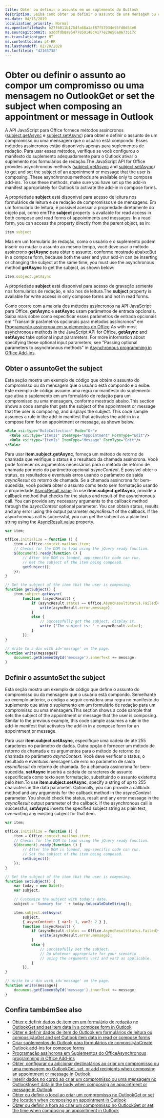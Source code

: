 ```yaml
---
title: Obter ou definir o assunto em um suplemento do Outlook
description: Saiba como obter ou definir o assunto de uma mensagem ou compromisso em um suplemento do Outlook.
ms.date: 04/15/2019
localization_priority: Normal
ms.openlocfilehash: b27f6011b1754fa68a1af87f57034e95fd0d54e0
ms.sourcegitcommit: a3ddfdb8a95477850148c4177e20e56a8673517c
ms.translationtype: MT
ms.contentlocale: pt-BR
ms.lasthandoff: 02/20/2020
ms.locfileid: "42165738"
---
```

# <a name="get-or-set-the-subject-when-composing-an-appointment-or-message-in-outlook"></a><span data-ttu-id="9517d-103">Obter ou definir o assunto ao compor um compromisso ou uma mensagem no Outlook</span><span class="sxs-lookup"><span data-stu-id="9517d-103">Get or set the subject when composing an appointment or message in Outlook</span></span>

<span data-ttu-id="9517d-p101">A API JavaScript para Office fornece métodos assíncronos ([subject.getAsync](/javascript/api/outlook/office.Subject#getasync-options--callback-) e [subject.setAsync](/javascript/api/outlook/office.Subject#setasync-subject--options--callback-)) para obter e definir o assunto de um compromisso ou uma mensagem que o usuário está compondo. Esses métodos assíncronos estão disponíveis apenas para suplementos de redação. Para usar esses métodos, verifique se você configurou o manifesto do suplemento adequadamente para o Outlook ativar o suplemento nos formulários de redação.</span><span class="sxs-lookup"><span data-stu-id="9517d-p101">The JavaScript API for Office provides asynchronous methods ([subject.getAsync](/javascript/api/outlook/office.Subject#getasync-options--callback-) and [subject.setAsync](/javascript/api/outlook/office.Subject#setasync-subject--options--callback-)) to get and set the subject of an appointment or message that the user is composing. These asynchronous methods are available only to compose add-ins. To use these methods, make sure you have set up the add-in manifest appropriately for Outlook to activate the add-in in compose forms.</span></span>

<span data-ttu-id="9517d-p102">A propriedade **subject** está disponível para acesso de leitura nos formulários de leitura e de redação de compromissos e de mensagens. Em um formulário de leitura, é possível acessar a propriedade diretamente do objeto pai, como em:</span><span class="sxs-lookup"><span data-stu-id="9517d-p102">The **subject** property is available for read access in both compose and read forms of appointments and messages. In a read form, you can access the property directly from the parent object, as in:</span></span>

```js
item.subject
```

<span data-ttu-id="9517d-108">Mas em um formulário de redação, como o usuário e o suplemento podem inserir ou mudar o assunto ao mesmo tempo, você deve usar o método assíncrono **getAsync** para obter o assunto, conforme mostrado abaixo:</span><span class="sxs-lookup"><span data-stu-id="9517d-108">But in a compose form, because both the user and your add-in can be inserting or changing the subject at the same time, you must use the asynchronous method **getAsync** to get the subject, as shown below:</span></span>

```js
item.subject.getAsync
```

<span data-ttu-id="9517d-109">A propriedade **subject** está disponível para acesso de gravação somente nos formulários de redação, e não nos de leitura.</span><span class="sxs-lookup"><span data-stu-id="9517d-109">The **subject** property is available for write access in only compose forms and not in read forms.</span></span>

<span data-ttu-id="9517d-p103">Como ocorre com a maioria dos métodos assíncronos na API JavaScript para Office, **getAsync** e **setAsync** usam parâmetros de entrada opcionais. Saiba mais sobre como especificar esses parâmetros de entrada opcionais em “Transmitir parâmetros opcionais para métodos assíncronos” em [Programação assíncrona em suplementos do Office](../develop/asynchronous-programming-in-office-add-ins.md).</span><span class="sxs-lookup"><span data-stu-id="9517d-p103">As with most asynchronous methods in the JavaScript API for Office, **getAsync** and **setAsync** take optional input parameters. For more information about specifying these optional input parameters, see "Passing optional parameters to asynchronous methods" in [Asynchronous programming in Office Add-ins](../develop/asynchronous-programming-in-office-add-ins.md).</span></span>


## <a name="get-the-subject"></a><span data-ttu-id="9517d-112">Obter o assunto</span><span class="sxs-lookup"><span data-stu-id="9517d-112">Get the subject</span></span>

<span data-ttu-id="9517d-p104">Esta seção mostra um exemplo de código que obtém o assunto do compromisso ou da mensagem que o usuário está compondo e o exibe. Este exemplo de código assume uma regra no manifesto do suplemento que ativa o suplemento em um formulário de redação para um compromisso ou uma mensagem, conforme mostrado abaixo.</span><span class="sxs-lookup"><span data-stu-id="9517d-p104">This section shows a code sample that gets the subject of the appointment or message that the user is composing, and displays the subject. This code sample assumes a rule in the add-in manifest that activates the add-in in a compose form for an appointment or message, as shown below.</span></span>


```XML
<Rule xsi:type="RuleCollection" Mode="Or">
  <Rule xsi:type="ItemIs" ItemType="Appointment" FormType="Edit"/>
  <Rule xsi:type="ItemIs" ItemType="Message" FormType="Edit"/>
</Rule>

```

<span data-ttu-id="9517d-p105">Para usar **item.subject.getAsync**, forneça um método de retorno de chamada que verifique o status e o resultado da chamada assíncrona. Você pode fornecer os argumentos necessários para o método de retorno de chamada por meio do parâmetro opcional _asyncContext_. É possível obter o status, os resultados e eventuais erros usando o parâmetro de saída _asyncResult_ do retorno de chamada. Se a chamada assíncrona for bem-sucedida, você poderá obter o assunto como texto sem formatação usando a propriedade [AsyncResult.value](/javascript/api/office/office.asyncresult#value).</span><span class="sxs-lookup"><span data-stu-id="9517d-p105">To use **item.subject.getAsync**, provide a callback method that checks for the status and result of the asynchronous call. You can provide any necessary arguments to the callback method through the  _asyncContext_ optional parameter. You can obtain status, results and any error using the output parameter _asyncResult_ of the callback. If the asynchronous call is successful, you can get the subject as a plain text string using the [AsyncResult.value](/javascript/api/office/office.asyncresult#value) property.</span></span>


```js
var item;

Office.initialize = function () {
    item = Office.context.mailbox.item;
    // Checks for the DOM to load using the jQuery ready function.
    $(document).ready(function () {
        // After the DOM is loaded, app-specific code can run.
        // Get the subject of the item being composed.
        getSubject();
    });
}

// Get the subject of the item that the user is composing.
function getSubject() {
    item.subject.getAsync(
        function (asyncResult) {
            if (asyncResult.status == Office.AsyncResultStatus.Failed){
                write(asyncResult.error.message);
            }
            else {
                // Successfully got the subject, display it.
                write ('The subject is: ' + asyncResult.value);
            }
        });
}

// Write to a div with id='message' on the page.
function write(message){
    document.getElementById('message').innerText += message; 
}
```


## <a name="set-the-subject"></a><span data-ttu-id="9517d-119">Definir o assunto</span><span class="sxs-lookup"><span data-stu-id="9517d-119">Set the subject</span></span>


<span data-ttu-id="9517d-p106">Esta seção mostra um exemplo de código que define o assunto do compromisso ou da mensagem que o usuário está compondo. Semelhante ao exemplo anterior, o código a seguir considera uma regra no manifesto do suplemento que ativa o suplemento em um formulário de redação para um compromisso ou uma mensagem.</span><span class="sxs-lookup"><span data-stu-id="9517d-p106">This section shows a code sample that sets the subject of the appointment or message that the user is composing. Similar to the previous example, this code sample assumes a rule in the add-in manifest that activates the add-in in a compose form for an appointment or message.</span></span>

<span data-ttu-id="9517d-p107">Para usar **item.subject.setAsync**, especifique uma cadeia de até 255 caracteres no parâmetro de dados. Outra opção é fornecer um método de retorno de chamada e os argumentos para o método de retorno de chamada no parâmetro _asyncContext_. Você deve verificar o status, o resultado e eventuais mensagens de erro no parâmetro de saída _asyncResult_ do retorno de chamada. Se a chamada assíncrona for bem-sucedida, **setAsync** inserirá a cadeia de caracteres de assunto especificada como texto sem formatação, substituindo o assunto existente pelo item.</span><span class="sxs-lookup"><span data-stu-id="9517d-p107">To use **item.subject.setAsync**, specify a string of up to 255 characters in the data parameter. Optionally, you can provide a callback method and any arguments for the callback method in the  _asyncContext_ parameter. You should check the status, result and any error message in the _asyncResult_ output parameter of the callback. If the asynchronous call is successful, **setAsync** inserts the specified subject string as plain text, overwriting any existing subject for that item.</span></span>

```js
var item;

Office.initialize = function () {
    item = Office.context.mailbox.item;
    // Checks for the DOM to load using the jQuery ready function.
    $(document).ready(function () {
        // After the DOM is loaded, app-specific code can run.
        // Set the subject of the item being composed.
        setSubject();
    });
}

// Set the subject of the item that the user is composing.
function setSubject() {
    var today = new Date();
    var subject;

    // Customize the subject with today's date.
    subject = 'Summary for ' + today.toLocaleDateString();

    item.subject.setAsync(
        subject,
        { asyncContext: { var1: 1, var2: 2 } },
        function (asyncResult) {
            if (asyncResult.status == Office.AsyncResultStatus.Failed){
                write(asyncResult.error.message);
            }
            else {
                // Successfully set the subject.
                // Do whatever appropriate for your scenario
                // using the arguments var1 and var2 as applicable.
            }
        });
}

// Write to a div with id='message' on the page.
function write(message){
    document.getElementById('message').innerText += message; 
}
```


## <a name="see-also"></a><span data-ttu-id="9517d-126">Confira também</span><span class="sxs-lookup"><span data-stu-id="9517d-126">See also</span></span>

- [<span data-ttu-id="9517d-127">Obter e definir dados de item em um formulário de redação no Outlook</span><span class="sxs-lookup"><span data-stu-id="9517d-127">Get and set item data in a compose form in Outlook</span></span>](get-and-set-item-data-in-a-compose-form.md)   
- [<span data-ttu-id="9517d-128">Obter e definir dados de item do Outlook em formulários de leitura ou composição</span><span class="sxs-lookup"><span data-stu-id="9517d-128">Get and set Outlook item data in read or compose forms</span></span>](item-data.md)    
- [<span data-ttu-id="9517d-129">Criar suplementos do Outlook para formulários de composição</span><span class="sxs-lookup"><span data-stu-id="9517d-129">Create Outlook add-ins for compose forms</span></span>](compose-scenario.md)    
- [<span data-ttu-id="9517d-130">Programação assíncrona em Suplementos do Office</span><span class="sxs-lookup"><span data-stu-id="9517d-130">Asynchronous programming in Office Add-ins</span></span>](../develop/asynchronous-programming-in-office-add-ins.md)
- [<span data-ttu-id="9517d-131">Obter, configurar ou adicionar destinatários ao criar um compromisso ou uma mensagem no Outlook</span><span class="sxs-lookup"><span data-stu-id="9517d-131">Get, set, or add recipients when composing an appointment or message in Outlook</span></span>](get-set-or-add-recipients.md)  
- [<span data-ttu-id="9517d-132">Inserir dados no corpo ao criar um compromisso ou uma mensagem no Outlook</span><span class="sxs-lookup"><span data-stu-id="9517d-132">Insert data in the body when composing an appointment or message in Outlook</span></span>](insert-data-in-the-body.md)   
- [<span data-ttu-id="9517d-133">Obter ou definir o local ao criar um compromisso no Outlook</span><span class="sxs-lookup"><span data-stu-id="9517d-133">Get or set the location when composing an appointment in Outlook</span></span>](get-or-set-the-location-of-an-appointment.md) 
- [<span data-ttu-id="9517d-134">Obter ou definir a hora ao criar um compromisso no Outlook</span><span class="sxs-lookup"><span data-stu-id="9517d-134">Get or set the time when composing an appointment in Outlook</span></span>](get-or-set-the-time-of-an-appointment.md)
    
